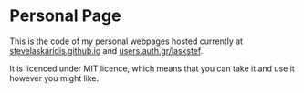 Personal Page
=============

This is the code of my personal webpages hosted currently at [stevelaskaridis.github.io](stevelaskaridis.github.io) and [users.auth.gr/laskstef](http://users.auth.gr/laskstef).

It is licenced under MIT licence, which means that you can take it and use it however you might like.
